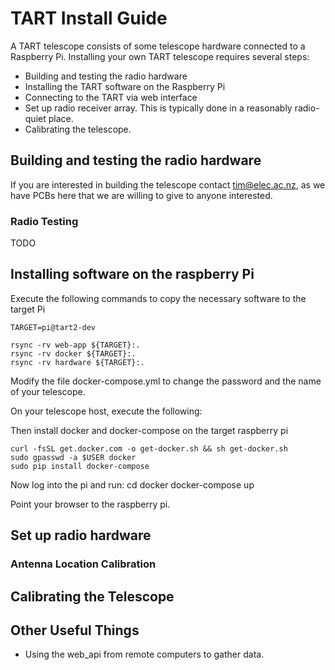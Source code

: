 # TART Install Guide

A TART telescope consists of some telescope hardware connected to a Raspberry Pi. Installing your own TART telescope requires several steps:

* Building and testing the radio hardware
* Installing the TART software on the Raspberry Pi
* Connecting to the TART via web interface
* Set up radio receiver array. This is typically done in a reasonably radio-quiet place.
* Calibrating the telescope.

## Building and testing the radio hardware

If you are interested in building the telescope contact tim@elec.ac.nz, as we have PCBs here that we are willing to give to anyone interested.

### Radio Testing

TODO 

## Installing software on the raspberry Pi

Execute the following commands to copy the necessary software to the target Pi

    TARGET=pi@tart2-dev

    rsync -rv web-app ${TARGET}:.
    rsync -rv docker ${TARGET}:.
    rsync -rv hardware ${TARGET}:.

Modify the file docker-compose.yml to change the password and the name of your telescope.

On your telescope host, execute the following:

Then install docker and docker-compose on the target raspberry pi

    curl -fsSL get.docker.com -o get-docker.sh && sh get-docker.sh
    sudo gpasswd -a $USER docker
    sudo pip install docker-compose

Now log into the pi and run:
    cd docker
    docker-compose up
 
Point your browser to the raspberry pi.

## Set up radio hardware

### Antenna Location Calibration

## Calibrating the Telescope

## Other Useful Things

* Using the web_api from remote computers to gather data.

